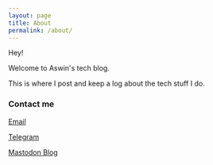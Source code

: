 ```yaml
---
layout: page
title: About
permalink: /about/
---
```



Hey! &nbsp;

Welcome to Aswin's tech blog. &nbsp;

This is where I post and keep a log about the tech stuff I do.


### Contact me

[Email](mailto:aswinraman2013@gmail.com)
&nbsp;

[Telegram](t.me/officialcjunior) 
&nbsp;

[Mastodon Blog](oldbytes.space/@officialcjunior)
